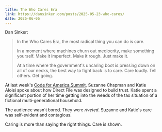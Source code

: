 ```yaml
---
title: The Who Cares Era
link: https://dansinker.com/posts/2025-05-23-who-cares/
date: 2025-06-06
---
```


Dan Sinker:

> In the Who Cares Era, the most radical thing you can do is care.
>
> In a moment where machines churn out mediocrity, make something yourself. Make it imperfect. Make it rough. Just make it.
>
> At a time where the government's uncaring boot is pressing down on all of our necks, the best way to fight back is to care. Care loudly. Tell others. Get going.

At last week's [Code for America Summit](https://summit.codeforamerica.org), Suzanne Chapman and Katie Aloisi spoke about how Direct File was designed to build trust. Katie spent a significant portion of her time getting into the weeds of the tax situation of a fictional multi-generational household.

The audience wasn't bored. They were _riveted_. Suzanne and Katie's care was self-evident and contagious.

Caring is more than saying the right things. Care is shown.
